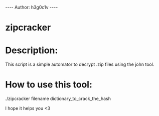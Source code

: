 ---- Author: h3g0c1v ----
# zipcracker
# Description:
This script is a simple automator to decrypt .zip files using the john tool.

# How to use this tool:

./zipcracker filename dictionary_to_crack_the_hash

I hope it helps you <3
